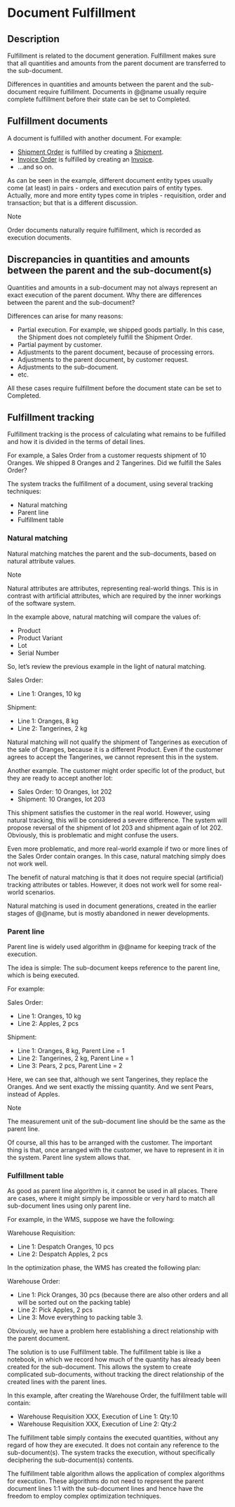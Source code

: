 ﻿# Document Fulfillment

## Description

Fulfillment is related to the document generation.
Fulfillment makes sure that all quantities and amounts from the parent document are transferred to the sub-document.

Differences in quantities and amounts between the parent and the sub-document require fulfillment.
Documents in @@name usually require complete fulfillment before their state can be set to Completed.

## Fulfillment documents

A document is fulfilled with another document.
For example:

* [Shipment Order](xref:Logistics.Shipment.ShipmentOrders) is fulfilled by creating a [Shipment](xref:Logistics.Shipment.Shipments).
* [Invoice Order](xref:Crm.Invoicing.InvoiceOrders) is fulfilled by creating an [Invoice](xref:Crm.Invoicing.Invoices).
* ...and so on.

As can be seen in the example, different document entity types usually come (at least) in pairs - orders and execution pairs of entity types.
Actually, more and more entity types come in triples - requisition, order and transaction; but that is a different discussion.

> [!note]
> Order documents naturally require fulfillment, which is recorded as execution documents.

## Discrepancies in quantities and amounts between the parent and the sub-document(s)

Quantities and amounts in a sub-document may not always represent an exact execution of the parent document.
Why there are differences between the parent and the sub-document?

Differences can arise for many reasons:

* Partial execution. For example, we shipped goods partially. In this case, the Shipment does not completely fulfill the Shipment Order.
* Partial payment by customer.
* Adjustments to the parent document, because of processing errors.
* Adjustments to the parent document, by customer request.
* Adjustments to the sub-document.
* etc.

All these cases require fulfillment before the document state can be set to Completed.

## Fulfillment tracking

Fulfillment tracking is the process of calculating what remains to be fulfilled and how it is divided in the terms of detail lines.

For example, a Sales Order from a customer requests shipment of 10 Oranges.
We shipped 8 Oranges and 2 Tangerines.
Did we fulfill the Sales Order?

The system tracks the fulfillment of a document, using several tracking techniques:

* Natural matching
* Parent line
* Fulfillment table

### Natural matching

Natural matching matches the parent and the sub-documents, based on natural attribute values.

> [!note]
> Natural attributes are attributes, representing real-world things.
> This is in contrast with artificial attributes, which are required by the inner workings of the software system.

In the example above, natural matching will compare the values of:

* Product
* Product Variant
* Lot
* Serial Number

So, let’s review the previous example in the light of natural matching.

Sales Order:

* Line 1: Oranges, 10 kg

Shipment:
	
* Line 1: Oranges, 8 kg
* Line 2: Tangerines, 2 kg

Natural matching will not qualify the shipment of Tangerines as execution of the sale of Oranges, because it is a different Product.
Even if the customer agrees to accept the Tangerines, we cannot represent this in the system.

Another example.
The customer might order specific lot of the product, but they are ready to accept another lot:

* Sales Order: 10 Oranges, lot 202
* Shipment: 10 Oranges, lot 203

This shipment satisfies the customer in the real world.
However, using natural tracking, this will be considered a severe difference.
The system will propose reversal of the shipment of lot 203 and shipment again of lot 202.
Obviously, this is problematic and might confuse the users.

Even more problematic, and more real-world example if two or more lines of the Sales Order contain oranges.
In this case, natural matching simply does not work well.

The benefit of natural matching is that it does not require special (artificial) tracking attributes or tables.
However, it does not work well for some real-world scenarios.

Natural matching is used in document generations, created in the earlier stages of @@name, but is mostly abandoned in newer developments.

### Parent line

Parent line is widely used algorithm in @@name for keeping track of the execution.

The idea is simple: The sub-document keeps reference to the parent line, which is being executed.

For example:

Sales Order:

* Line 1: Oranges, 10 kg
* Line 2: Apples, 2 pcs

Shipment:

* Line 1: Oranges, 8 kg, Parent Line = 1
* Line 2: Tangerines, 2 kg, Parent Line = 1
* Line 3: Pears, 2 pcs, Parent Line = 2

Here, we can see that, although we sent Tangerines, they replace the Oranges.
And we sent exactly the missing quantity.
And we sent Pears, instead of Apples.

> [!note]
> The measurement unit of the sub-document line should be the same as the parent line.

Of course, all this has to be arranged with the customer.
The important thing is that, once arranged with the customer, we have to represent in it in the system.
Parent line system allows that.

### Fulfillment table

As good as parent line algorithm is, it cannot be used in all places.
There are cases, where it might simply be impossible or very hard to match all sub-document lines using only parent line.

For example, in the WMS, suppose we have the following:

Warehouse Requisition:

* Line 1: Despatch Oranges, 10 pcs
* Line 2: Despatch Apples, 2 pcs

In the optimization phase, the WMS has created the following plan:

Warehouse Order:

* Line 1: Pick Oranges, 30 pcs (because there are also other orders and all will be sorted out on the packing table)
* Line 2: Pick Apples, 2 pcs
* Line 3: Move everything to packing table 3.

Obviously, we have a problem here establishing a direct relationship with the parent document.

The solution is to use Fulfillment table.
The fulfillment table is like a notebook, in which we record how much of the quantity has already been created for the sub-document.
This allows the system to create complicated sub-documents, without tracking the direct relationship of the created lines with the parent lines.

In this example, after creating the Warehouse Order, the fulfillment table will contain:

* Warehouse Requisition XXX, Execution of Line 1: Qty:10
* Warehouse Requisition XXX, Execution of Line 2: Qty:2

The fulfillment table simply contains the executed quantities, without any regard of how they are executed.
It does not contain any reference to the sub-document(s).
The system tracks the execution, without specifically deciphering the sub-document(s) contents.

The fulfillment table algorithm allows the application of complex algorithms for execution.
These algorithms do not need to represent the parent document lines 1:1 with the sub-document lines and hence have the freedom to employ complex optimization techniques.
